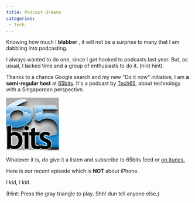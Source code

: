 ```yaml
---
title: Podcast Dreams
categories:
 - Tech
---
```


Knowing how much I **blabber** , it will not be a surprise to many that I am dabbling into podcasting.

I always wanted to do one, since I got hooked to podcasts last year. But, as usual, I lacked time and a group of enthusiasts to do it. (hint hint).

Thanks to a chance Google search and my new "Do it now" initiative, I am **a semi-regular host** at [65bits][1]. It's a podcast by [Tech65][2], about technology with a Singaporean perspective.

[![](../images/2007/07/album-art144.jpg)][0]

Whatever it is, do give it a listen and subscribe to 65bits feed or [on itunes.][3]

Here is our recent episode which is **NOT** about iPhone.

<audio src=http://www.tech65.org/podpress_trac/web/62/0/65bits-Ep28-010707.mp3></audio>

I kid, I kid.

(Hint: Press the gray triangle to play. Shh! dun tell anyone else.)


[0]: ../images/2007/07/album-art144.jpg
[1]: http://www.tech65.org/shows/
[2]: http://www.tech65.org
[3]: http://phobos.apple.com/WebObjects/MZStore.woa/wa/viewPodcast?id=207640508
